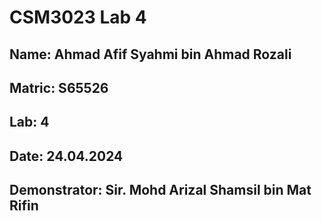 # CSM3023 Lab 4

## Name: Ahmad Afif Syahmi bin Ahmad Rozali
## Matric: S65526
## Lab: 4
## Date: 24.04.2024
## Demonstrator: Sir. Mohd Arizal Shamsil bin Mat Rifin

